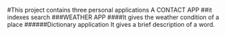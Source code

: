 #This project contains three personal applications
A CONTACT APP
##it indexes search
###WEATHER APP
####It gives the weather condition of a place
######Dictionary application
It gives a brief description of a word.
